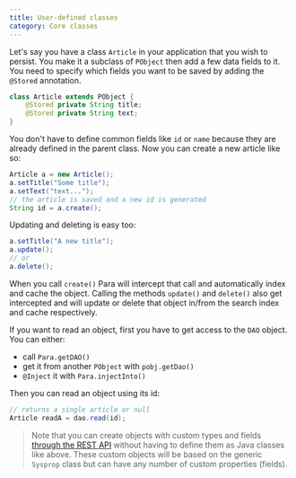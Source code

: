 ```yaml
---
title: User-defined classes
category: Core classes
---
```


Let's say you have a class `Article` in your application that you wish to persist. You make it a subclass of `PObject`
then add a few data fields to it. You need to specify which fields you want to be saved by adding the `@Stored` annotation.

```java
class Article extends PObject {
	@Stored private String title;
	@Stored private String text;
}
```

You don't have to define common fields like `id` or `name` because they are already defined in the parent class.
Now you can create a new article like so:

```java
Article a = new Article();
a.setTitle("Some title");
a.setText("text...");
// the article is saved and a new id is generated
String id = a.create();
```

Updating and deleting is easy too:

```java
a.setTitle("A new title");
a.update();
// or
a.delete();
```

When you call `create()` Para will intercept that call and automatically index and cache the object. Calling the methods
`update()` and `delete()` also get intercepted and will update or delete that object in/from the search index and
cache respectively.

If you want to read an object, first you have to get access to the `DAO` object. You can either:
- call `Para.getDAO()`
- get it from another `PObject` with `pobj.getDao()`
- `@Inject` it with `Para.injectInto()`

Then you can read an object using its id:

```java
// returns a single article or null
Article readA = dao.read(id);
```

> Note that you can create objects with custom types and fields [through the REST API](#036-api-create) without having
> to define them as Java classes like above. These custom objects will be based on the generic `Sysprop` class but
> can have any number of custom properties (fields).